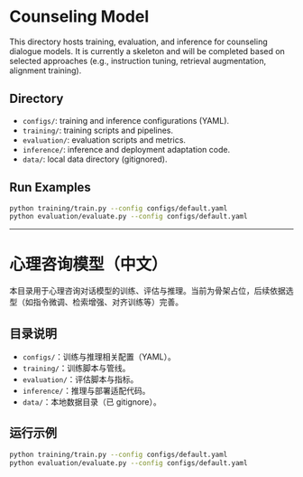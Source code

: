 # Counseling Model

This directory hosts training, evaluation, and inference for counseling dialogue models. It is currently a skeleton and will be completed based on selected approaches (e.g., instruction tuning, retrieval augmentation, alignment training).

## Directory
- `configs/`: training and inference configurations (YAML).
- `training/`: training scripts and pipelines.
- `evaluation/`: evaluation scripts and metrics.
- `inference/`: inference and deployment adaptation code.
- `data/`: local data directory (gitignored).

## Run Examples
```bash
python training/train.py --config configs/default.yaml
python evaluation/evaluate.py --config configs/default.yaml
```

---

# 心理咨询模型（中文）

本目录用于心理咨询对话模型的训练、评估与推理。当前为骨架占位，后续依据选型（如指令微调、检索增强、对齐训练等）完善。

## 目录说明
- `configs/`：训练与推理相关配置（YAML）。
- `training/`：训练脚本与管线。
- `evaluation/`：评估脚本与指标。
- `inference/`：推理与部署适配代码。
- `data/`：本地数据目录（已 gitignore）。

## 运行示例
```bash
python training/train.py --config configs/default.yaml
python evaluation/evaluate.py --config configs/default.yaml
```